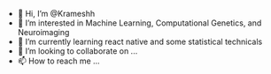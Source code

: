 - 👋 Hi, I’m @Krameshh
- 👀 I’m interested in Machine Learning, Computational Genetics, and Neuroimaging
- 🌱 I’m currently learning react native and some statistical technicals
- 💞️ I’m looking to collaborate on ...
- 📫 How to reach me ...

<!---
Krameshh/Krameshh is a ✨ special ✨ repository because its `README.md` (this file) appears on your GitHub profile.
You can click the Preview link to take a look at your changes.
--->
